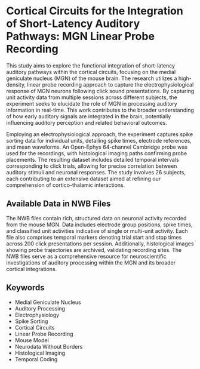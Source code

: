 # Cortical Circuits for the Integration of Short-Latency Auditory Pathways: MGN Linear Probe Recording

This study aims to explore the functional integration of short-latency auditory pathways within the cortical circuits, focusing on the medial geniculate nucleus (MGN) of the mouse brain. The research utilizes a high-density, linear probe recording approach to capture the electrophysiological response of MGN neurons following click sound presentations. By capturing unit activity data from multiple sessions across different subjects, the experiment seeks to elucidate the role of MGN in processing auditory information in real-time. This work contributes to the broader understanding of how early auditory signals are integrated in the brain, potentially influencing auditory perception and related behavioral outcomes.

Employing an electrophysiological approach, the experiment captures spike sorting data for individual units, detailing spike times, electrode references, and mean waveforms. An Open-Ephys 64-channel Cambridge probe was used for the recordings, with histological imaging paths confirming probe placements. The resulting dataset includes detailed temporal intervals corresponding to click trials, allowing for precise correlation between auditory stimuli and neuronal responses. The study involves 26 subjects, each contributing to an extensive dataset aimed at refining our comprehension of cortico-thalamic interactions.

## Available Data in NWB Files

The NWB files contain rich, structured data on neuronal activity recorded from the mouse MGN. Data includes electrode group positions, spike times, and classified unit activities indicative of single or multi-unit activity. Each file also comprises temporal markers denoting trial start and stop times across 200 click presentations per session. Additionally, histological images showing probe trajectories are archived, validating recording sites. The NWB files serve as a comprehensive resource for neuroscientific investigations of auditory processing within the MGN and its broader cortical integrations.

## Keywords

- Medial Geniculate Nucleus
- Auditory Processing
- Electrophysiology
- Spike Sorting
- Cortical Circuits
- Linear Probe Recording
- Mouse Model
- Neurodata Without Borders
- Histological Imaging
- Temporal Coding
